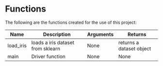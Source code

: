 # Functions 

The following are the functions created for the use of this project:

| Name | Description | Arguments  | Returns |
| ---- | ----------- | ---------- | ------- |
| load_iris | loads a iris dataset from sklearn | None | returns a dataset object |
| main | Driver function | None | None |


